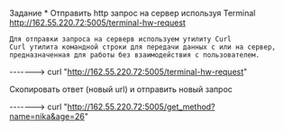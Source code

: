 Задание * 
Отправить http запрос на сервер используя Terminal http://162.55.220.72:5005/terminal-hw-request

    Для отправки запроса на серверв используем утилиту Curl
    Curl утилита командной строки для передачи данных с или на сервер, предназначенная для работы без взаимодействия с пользователем.
    
-------> curl "http://162.55.220.72:5005/terminal-hw-request"

Скопировать ответ (новый url) и отправить новый запрос

-------> curl "http://162.55.220.72:5005/get_method?name=nika&age=26"
